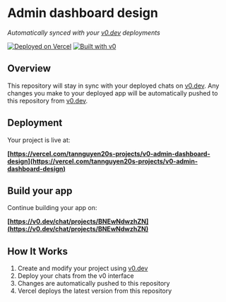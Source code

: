 # Admin dashboard design

*Automatically synced with your [v0.dev](https://v0.dev) deployments*

[![Deployed on Vercel](https://img.shields.io/badge/Deployed%20on-Vercel-black?style=for-the-badge&logo=vercel)](https://vercel.com/tannguyen20s-projects/v0-admin-dashboard-design)
[![Built with v0](https://img.shields.io/badge/Built%20with-v0.dev-black?style=for-the-badge)](https://v0.dev/chat/projects/BNEwNdwzhZN)

## Overview

This repository will stay in sync with your deployed chats on [v0.dev](https://v0.dev).
Any changes you make to your deployed app will be automatically pushed to this repository from [v0.dev](https://v0.dev).

## Deployment

Your project is live at:

**[https://vercel.com/tannguyen20s-projects/v0-admin-dashboard-design](https://vercel.com/tannguyen20s-projects/v0-admin-dashboard-design)**

## Build your app

Continue building your app on:

**[https://v0.dev/chat/projects/BNEwNdwzhZN](https://v0.dev/chat/projects/BNEwNdwzhZN)**

## How It Works

1. Create and modify your project using [v0.dev](https://v0.dev)
2. Deploy your chats from the v0 interface
3. Changes are automatically pushed to this repository
4. Vercel deploys the latest version from this repository